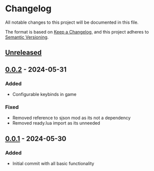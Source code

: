 # Changelog

All notable changes to this project will be documented in this file.

The format is based on [Keep a Changelog](https://keepachangelog.com/en/1.1.0/),
and this project adheres to [Semantic Versioning](https://semver.org/spec/v2.0.0.html).

## [Unreleased]

## [0.0.2] - 2024-05-31

### Added

- Configurable keybinds in game

### Fixed

- Removed reference to sjson mod as its not a dependency
- Removed ready.lua import as its unneeded

## [0.0.1] - 2024-05-30

### Added

- Initial commit with all basic functionality

[unreleased]: https://github.com/ellomenop/Hades2-BigRedPauseButton/compare/0.0.2...HEAD
[0.0.2]: https://github.com/ellomenop/Hades2-BigRedPauseButton/compare/0.0.1...0.0.2
[0.0.1]: https://github.com/ellomenop/Hades2-BigRedPauseButton/compare/57f992a97dd912dbc8d36a8331852dbab8855420...0.0.1
